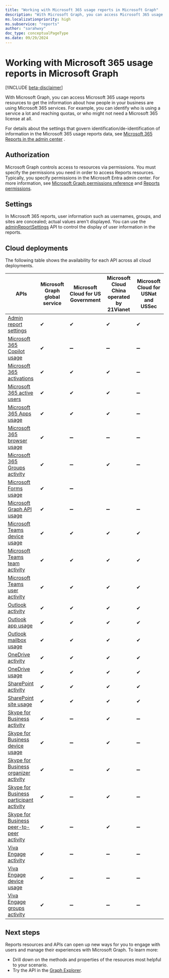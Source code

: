 ```yaml
---
title: "Working with Microsoft 365 usage reports in Microsoft Graph"
description: "With Microsoft Graph, you can access Microsoft 365 usage reports resources to get the information about how people in your business are using Microsoft 365 services. For example, you can identify who is using a service a lot and reaching quotas, or who might not need a Microsoft 365 license at all."
ms.localizationpriority: high
ms.subservice: "reports"
author: "sarahwxy"
doc_type: conceptualPageType
ms.date: 09/29/2024
---
```


# Working with Microsoft 365 usage reports in Microsoft Graph

[!INCLUDE [beta-disclaimer](../../includes/beta-disclaimer.md)]

With Microsoft Graph, you can access Microsoft 365 usage reports resources to get the information about how people in your business are using Microsoft 365 services. For example, you can identify who is using a service a lot and reaching quotas, or who might not need a Microsoft 365 license at all.

For details about the settings that govern identification/de-identification of information in the Microsoft 365 usage reports data, see [Microsoft 365 Reports in the admin center](/microsoft-365/admin/activity-reports/activity-reports) .

## Authorization

Microsoft Graph controls access to resources via permissions. You must specify the permissions you need in order to access Reports resources. Typically, you specify permissions in the Microsoft Entra admin center. For more information, see [Microsoft Graph permissions reference](/graph/permissions-reference) and [Reports permissions](/graph/permissions-reference#reports-permissions).

## Settings

In Microsoft 365 reports, user information such as usernames, groups, and sites are concealed; actual values aren't displayed. You can use the [adminReportSettings](../resources/adminreportsettings.md) API to control the display of user information in the reports.

## Cloud deployments

The following table shows the availability for each API across all cloud deployments.

| APIs                                                                                                            | Microsoft Graph global service | **Microsoft Cloud for US Government** | **Microsoft Cloud China operated by 21Vianet** | **Microsoft Cloud for USNat and USSec** |
| --------------------------------------------------------------------------------------------------------------- | ------------------------------ | ------------------------------------- | ---------------------------------------------- | --------------------------------------- |
| [Admin report settings](../resources/adminreportsettings.md)                                                    | ✔                              | ✔                                     | ✔                                              | ✔                                       |
| [Microsoft 365 Copilot usage](../resources/reportroot.md#microsoft-365-copilot-usage)                           | ✔                              | ➖                                    | ➖                                             | ➖                                      |
| [Microsoft 365 activations](../resources/reportroot.md#microsoft-365-activations)                               | ✔                              | ✔                                     | ✔                                              | ➖                                      |
| [Microsoft 365 active users](../resources/reportroot.md#microsoft-365-active-users)                             | ✔                              | ✔                                     | ✔                                              | ➖                                      |
| [Microsoft 365 Apps usage](../resources/reportroot.md#microsoft-365-apps-usage)                                 | ✔                              | ✔                                     | ✔                                              | ➖                                      |
| [Microsoft 365 browser usage](../resources/reportroot.md#microsoft-365-browser-usage)                           | ✔                              | ➖                                    | ➖                                             | ➖                                      |
| [Microsoft 365 Groups activity](../resources/reportroot.md#microsoft-365-groups-activity)                       | ✔                              | ➖                                    | ✔                                              | ➖                                      |
| [Microsoft Forms usage](../resources/reportroot.md#forms-activity)                                              | ✔                              | ➖                                    |
| [Microsoft Graph API usage](../resources/reportroot.md#microsoft-graph-api-usage-preview)                               | ✔                              | ➖                                    | ➖                                             | ➖                                      |
| [Microsoft Teams device usage](../resources/reportroot.md#microsoft-teams-device-usage)                         | ✔                              | ✔                                     | ✔                                              | ✔                                       |
| [Microsoft Teams team activity](../resources/reportroot.md#microsoft-teams-team-activity)                       | ✔                              | ✔                                     | ✔                                              | ✔                                       |
| [Microsoft Teams user activity](../resources/reportroot.md#microsoft-teams-user-activity)                       | ✔                              | ✔                                     | ✔                                              | ✔                                       |
| [Outlook activity](../resources/reportroot.md#outlook-activity)                                                 | ✔                              | ✔                                     | ✔                                              | ✔                                       |
| [Outlook app usage](../resources/reportroot.md#outlook-app-usage)                                               | ✔                              | ✔                                     | ✔                                              | ✔                                       |
| [Outlook mailbox usage](../resources/reportroot.md#outlook-mailbox-usage)                                       | ✔                              | ✔                                     | ✔                                              | ✔                                       |
| [OneDrive activity](../resources/reportroot.md#onedrive-activity)                                               | ✔                              | ✔                                     | ✔                                              | ✔                                       |
| [OneDrive usage](../resources/reportroot.md#onedrive-usage)                                                     | ✔                              | ✔                                     | ✔                                              | ✔                                       |
| [SharePoint activity](../resources/reportroot.md#sharepoint-activity)                                           | ✔                              | ✔                                     | ✔                                              | ✔                                       |
| [SharePoint site usage](../resources/reportroot.md#sharepoint-site-usage)                                       | ✔                              | ✔                                     | ✔                                              | ✔                                       |
| [Skype for Business activity](../resources/reportroot.md#skype-for-business-activity)                           | ✔                              | ➖                                    | ✔                                              | ➖                                      |
| [Skype for Business device usage](../resources/reportroot.md#skype-for-business-device-usage)                   | ✔                              | ➖                                    | ✔                                              | ➖                                      |
| [Skype for Business organizer activity](../resources/reportroot.md#skype-for-business-organizer-activity)       | ✔                              | ➖                                    | ✔                                              | ➖                                      |
| [Skype for Business participant activity](../resources/reportroot.md#skype-for-business-participant-activity)   | ✔                              | ➖                                    | ✔                                              | ➖                                      |
| [Skype for Business peer-to-peer activity](../resources/reportroot.md#skype-for-business-peer-to-peer-activity) | ✔                              | ➖                                    | ✔                                              | ➖                                      |
| [Viva Engage activity](../resources/reportroot.md#viva-engage-activity)                                         | ✔                              | ➖                                    | ➖                                             | ➖                                      |
| [Viva Engage device usage](../resources/reportroot.md#viva-engage-device-usage)                                 | ✔                              | ➖                                    | ➖                                             | ➖                                      |
| [Viva Engage groups activity](../resources/reportroot.md#viva-engage-groups-activity)                           | ✔                              | ➖                                    | ➖                                             | ➖                                      |

## Next steps

Reports resources and APIs can open up new ways for you to engage with users and manage their experiences with Microsoft Graph. To learn more:

- Drill down on the methods and properties of the resources most helpful to your scenario.
- Try the API in the [Graph Explorer](https://developer.microsoft.com/graph/graph-explorer).
